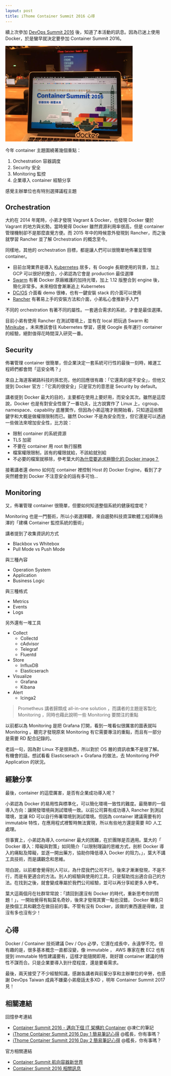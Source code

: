 ```yaml
---
layout: post
title: iThome Container Summit 2016 心得
---
```


續上次參加 [DevOps Summit 2016](http://devopssummit.ithome.com.tw/) 後，知道了本活動的訊息。因為已迷上使用 Docker，於是蠻早就決定要參加 Container Summit 2016。

<img width="400" src="/images/container-summit-2016.jpg" alt="Container Summit 2016">

今年 container 主題圍繞著幾個重點：

1. Orchestration 容器調度
2. Security 安全
3. Monitoring 監控
4. 企業導入 container 經驗分享

感覺主辦單位也有特別選擇議程主題

## Orchestration

大約在 2014 年尾時，小弟才發現 Vagrant & Docker，也發現 Docker 優於 Vagrant 的地方與劣勢。當時覺得 Docker 雖然資源利用率很高，但是 container 管理機制卻不是那麼直覺方便。而 2015 年中的時候意外發現到 Rancher，而之後就學習 Rancher 並了解 Orchestration 的概念至今。

同樣地，其他的 orchestration 目標，都是讓人們可以很簡單地佈署並管理 container。

* 目前台灣業界是導入 [Kubernetes][] 居多，有 Google 長期使用的背景，加上 GCP 可以很好的整合，小弟認為它會是 production 最佳選擇
* [Swarm][] 有著 Docker 原廠維護的加持光環，加上 1.12 版整合到 engine 後，簡化非常多。未來相信會漸漸追上 Kubernetes
* [DC/OS][] 介面看 demo 很棒，也有一鍵安裝 stack 的介面可以使用
* [Rancher][] 有著易上手的安裝方法和介面，小弟私心會推新手入門

不同的 orchestration 有著不同的屬性。一套適合需求的系統，才會是最佳選擇。

目前小弟有使用 Rancher 在測試環境上，並有在 local 把玩過 Swarm 和 [Minikube](https://github.com/kubernetes/minikube) 。未來應該會往 Kubernetes 學習，感覺 Google 長年運行 container 的經驗，絕對值得花時間深入研究一番。

## Security

佈署管理 container 很簡單，但企業決定一套系統可行性的最後一刻時，維運工程師們都會問「這安全嗎？」

來自上海道客網路科技的孫宏亮，他的回應很有趣：「它還真的是不安全」，但他又提到 Docker 官方：「它真的很安全」只是官方的意思是 Security by default。

講者提到 Docker 最大的目的，主要都在使用上要好用，而安全其次。雖然是這麼說，Docker 也是有對安全性做了一番功夫，比方說實作了 Linux 上，cgroup、namespace、capability 底層實作，但因為小弟這塊才剛開始看，只知道這些關鍵字和大概是做權限限制而已。雖然 Docker 不是為安全而生，但它還是可以透過一些做法來增加安全性，比方說：

* 限制 container 的系統資源
* TLS 加密
* 不要在 container 用 root 執行服務
* 檔案權限限制，該有的權限就給，不該給就別給
* 不必要的檔案就移除，參考葉大的[為什麼要追求極簡化的 Docker image？](http://school.soft-arch.net/blog/247272/why-minimal-docker-images)

接著講者還 demo 如何在 container 裡控制 Host 的 Docker Engine，看到了才突然體會到 Docker 不注意安全的話有多可怕...

## Monitoring

又，佈署管理 container 很簡單，但要如何知道整個系統的健康程度呢？

Monitoring 也是一門藝術，所以小弟選擇聽，來自趨勢科技資深軟體工程師陳岳澤的「建構 Container 監控系統的藝術」

講者提到了收集資訊的方式

* Blackbox vs Whitebox
* Pull Mode vs Push Mode

與三種內容

* Operation System
* Application
* Business Logic

與三種格式

* Metrics
* Events
* Logs

另外還有一堆工具

* Collect
  + Collectd
  + cAdvisor
  + Telegraf
  + Fluentd
* Store
  + InfluxDB
  + Elasticserach
* Visualize
  + Grafana
  + Kibana
* Alert
  + Icinga2

> Prometheus 講者歸類成 all-in-one solution ，而講者的主題是客製化 Monitoring ，同時也藉此說明一些 Monitoring 要關注的重點

以前都以為 Monitoring 是把 Grafana 打開，看到一堆看似很厲害的圖表就叫 Monitoring 。聽完才發現原來 Monitoring 有它需要專注的重點，而且有一部分是需要 RD 配合記錄的。

老話一句，因為對 Linux 不是很熟悉，所以對於 OS 層的資訊收集不是很了解。有機會的話，想試看看 Elasticserach + Grafana 的做法，去 Monitoring PHP Application 的狀況。

## 經驗分享

最後，container 的這麼厲害，是否有企業成功導入呢？

小弟認為 Docker 的易用性與標準化，可以簡化環境一致性的難度。最簡單的一個導入方向：讓開發環境與測試環境一致。以前公司算有成功導入 Rancher 到測試環境，並讓 RD 可以自行佈署環境到測試環境。但因為 container 建議需要有的 immutable 特性，在應用程式裡暫時無法實現，所以有些地方還是需要 RD 人工處理。

但事實上，小弟認為導入 container 最大的困難，在於團隊是否適用。葉大的「 Docker 導入：障礙與對策」如同簡介「以限制理論的思維方式，剖析 Docker 導入的痛點及障礙，並逐一開出藥方，協助你降低導入 Docker 的阻力。」，葉大不講工具技術，而是講觀念和思維。

坦白說，以前都會覺得別人可以，為什麼我們公司不行。後來才漸漸發現，不是不行，而是有更適合的方法。別人的經驗與使用的工具，只是幫助找出適合自己的方法。在找到之後，就會變成專屬於我們公司經驗，並可以再分享給更多人參考。

葉大這兩個月在社群常常說：「請回到還沒有 Docker 的時代，重新思考你的問題！」，一開始覺得有點莫名奇妙，後來才發現其實一點也沒錯， Docker 畢竟只是換個工具和觀念在做目前的事。不管有沒有 Docker，該做的東西還是得做，並沒有多也沒有少！

## 心得

Docker / Container 技術建議 Dev / Ops 必學，它還在成長中，永遠學不完。但有趣的是，很多基本概念一直都沒變，像 immutable ， AWS 專家在教 EC2 也有提到 immutable 特性建議要有，這樣才能隨開即用，剛好跟 container 建議的特性不謀而合。只是企業要導入到什麼程度，還是要看需求。

最後，兩天接受了不少經驗知識，感謝各講者與前輩分享和主辦單位的辛勞，也感謝 DevOps Taiwan 成員不嫌棄小弟廢話太多XD ，明年 Container Summit 2017 見！

## 相關連結

回憶參考連結

* [Container Summit 2016 - 邁向下個 IT 架構的 Container](http://note.drx.tw/2016/09/container-summit-2016-it-container.html) @凍仁的筆記
* [iThome Container Summit 2016 Day 1 簡易筆記心得](http://blog.chengweichen.com/2016/09/ithome-container-summit-2016-day-1.html) @艦長，你有事嗎？
* [iThome Container Summit 2016 Day 2 簡易筆記心得](http://blog.chengweichen.com/2016/09/ithome-container-summit-2016-day-2.html) @艦長，你有事嗎？

官方相關連結

* [Container Summit 航向容器新世界](http://containersummit.ithome.com.tw/)
* [Container Summit 2016 相關訊息](http://beta.hackfoldr.org/containersummit2016)

[Kubernetes]: http://kubernetes.io/
[Swarm]: https://docs.docker.com/swarm/
[DC/OS]: https://dcos.io/
[Rancher]: http://rancher.com/
